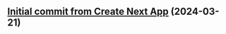 ## [Initial commit from Create Next App](https://github.com/LetsUpgrade-Labs/lisa-ai/commit/01a72a88f8a757b862c96213ac98012605a3eb23) (2024-03-21)

